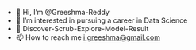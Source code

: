 - 👋 Hi, I’m @Greeshma-Reddy
- 👀 I’m interested in pursuing a career in Data Science
- 🌱 Discover-Scrub-Explore-Model-Result
- 📫 How to reach me i.greeshma@gmail.com

<!---
Greeshma-Reddy/Greeshma-Reddy is a ✨ special ✨ repository because its `README.md` (this file) appears on your GitHub profile.
You can click the Preview link to take a look at your changes.
--->
